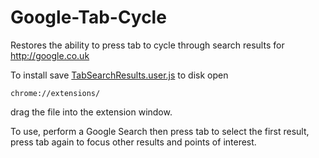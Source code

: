 # Google-Tab-Cycle
Restores the ability to press tab to cycle through search results for http://google.co.uk

To install save [TabSearchResults.user.js](https://github.com/slifin/Google-Tab-Cycle/raw/master/TabSearchResults.user.js) to disk
open 

    chrome://extensions/
drag the file into the extension window.

To use, perform a Google Search then press tab to select the first result, press tab again to focus other results and points of interest.
